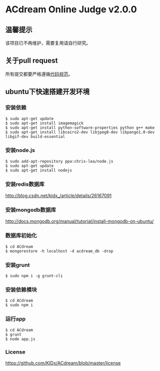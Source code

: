 # ACdream Online Judge v2.0.0

## 温馨提示

该项目已不再维护，需要复用请自行研究。

## 关于pull request

所有提交都要严格遵循[代码规范](https://github.com/dead-horse/node-style-guide)。

## ubuntu下快速搭建开发环境

### 安装依赖
```
$ sudo apt-get update
$ sudo apt-get install imagemagick
$ sudo apt-get install python-software-properties python g++ make
$ sudo apt-get install libcairo2-dev libjpeg8-dev libpango1.0-dev libgif-dev build-essential
```

### 安装node.js
```
$ sudo add-apt-repository ppa:chris-lea/node.js
$ sudo apt-get update
$ sudo apt-get install nodejs
```

### 安装redis数据库
http://blog.csdn.net/kidx_/article/details/26167091

### 安装mongodb数据库
http://docs.mongodb.org/manual/tutorial/install-mongodb-on-ubuntu/

### 数据库初始化
```
$ cd ACdream
$ mongorestore -h localhost -d acdream_db -drop
```

### 安装grunt
```
$ sudo npm i -g grunt-cli
```

### 安装依赖模块
```
$ cd ACdream
$ sudo npm i
```

### 运行app
```
$ cd ACdream
$ grunt
$ node app.js
```

### License
https://github.com/KIDx/ACdream/blob/master/license
